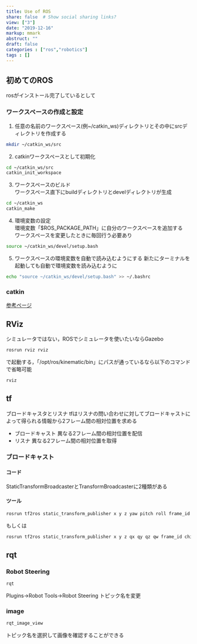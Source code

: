 ```yaml
---
title: Use of ROS
share: false  # Show social sharing links?
view: ["3"]
date: "2019-12-16"
markup: mmark
abstruct: ""
draft: false
categories : ["ros","robotics"]
tags : []
---
```

## 初めてのROS
rosがインストール完了しているとして

### ワークスペースの作成と設定
1. 任意の名前のワークスペース(例~/catkin_ws)ディレクトリとその中にsrcディレクトリを作成する
```sh
mkdir ~/catkin_ws/src
```

2. catkinワークスペースとして初期化
```sh
cd ~/catkin_ws/src
catkin_init_workspace
```

3. ワークスペースのビルド  
ワークスペース直下にbuildディレクトリとdevelディレクトリが生成
```sh
cd ~/catkin_ws
catkin_make
```

4. 環境変数の設定  
環境変数「$ROS_PACKAGE_PATH」に自分のワークスペースを追加する  
ワークスペースを変更したときに毎回行う必要あり
```sh
source ~/catkin_ws/devel/setup.bash
```
5. ワークスペースの環境変数を自動で読み込むようにする
新たにターミナルを起動しても自動で環境変数を読み込むように
```sh
echo "source ~/catkin_ws/devel/setup.bash" >> ~/.bashrc
```

### catkin
[参考ページ](https://catkin-tools.readthedocs.io/en/latest/installing.html)

## RViz

シミュレータではない，ROSでシミュレータを使いたいならGazebo
```sh
rosrun rviz rviz
```
で起動する，「/opt/ros/kinematic/bin」にパスが通っているなら以下のコマンドで省略可能
```sh
rviz
```

## tf

ブロードキャスタとリスナ
tfはリスナの問い合わせに対してブロードキャストによって得られる情報から2フレーム間の相対位置を求める
- ブロードキャスト
異なる2フレーム間の相対位置を配信
- リスナ
異なる2フレーム間の相対位置を取得

### ブロードキャスト

#### コード

StaticTransformBroadcasterとTransformBroadcasterに2種類がある

#### ツール

```sh
rosrun tf2ros static_transform_publisher x y z yaw pitch roll frame_id child_frame_id
```
もしくは
```sh
rosrun tf2ros static_transform_publisher x y z qx qy qz qw frame_id child_frame_id
```

## rqt 

### Robot Steering
```sh
rqt
```

Plugins->Robot Tools->Robot Steering
トピック名を変更

### image
```sh
rqt_image_view
```
トピック名を選択して画像を確認することができる